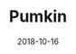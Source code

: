 ---
title: Pumkin
date: '2018-10-16'
thumb_image: images/mar-3yo/pumpkin.jpg
thumb_image_alt: Pumkin
image: images/mar-3yo/pumpkin.jpg
image_alt: Pumkin
template: project
---	